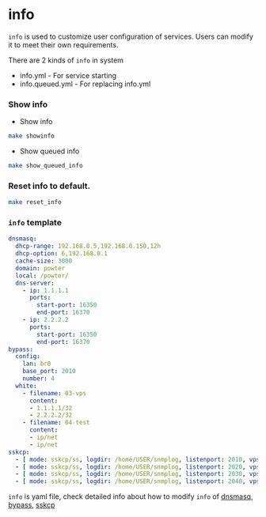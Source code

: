 # info

`info` is used to customize user configuration of services. Users can modify it to meet their own requirements. 

There are 2 kinds of `info` in system
* info.yml - For service starting 
* info.queued.yml - For replacing info.yml

### Show info
* Show info 
```bash
make showinfo
```

* Show queued info
```bash
make show_queued_info
```

### Reset info to default.

```bash
make reset_info
```


### `info` template 
```yml
dnsmasq: 
  dhcp-range: 192.168.0.5,192.168.0.150,12h
  dhcp-option: 6,192.168.0.1
  cache-size: 3000
  domain: powter
  local: /powter/
  dns-server:
    - ip: 1.1.1.1
      ports:
        start-port: 16350
        end-port: 16370
    - ip: 2.2.2.2
      ports:
        start-port: 16350
        end-port: 16370
bypass:
  config:
    lan: br0
    base_port: 2010
    number: 4  
  white:
    - filename: 03-vps
      content:
      - 1.1.1.1/32
      - 2.2.2.2/32
    - filename: 04-test
      content:
      - ip/net
      - ip/net
sskcp:
  - [ mode: sskcp/ss, logdir: /home/USER/snmplog, listenport: 2010, vpsip: 1.1.1.1 , vpsport: 4201 ,key: test] 
  - [ mode: sskcp/ss, logdir: /home/USER/snmplog, listenport: 2020, vpsip: 1.1.1.1, vpsport: 4202 ,key: test] 
  - [ mode: sskcp/ss, logdir: /home/USER/snmplog, listenport: 2030, vpsip: 2.2.2.2, vpsport: 4201, key: test] 
  - [ mode: sskcp/ss, logdir: /home/USER/snmplog, listenport: 2040, vpsip: 2.2.2.2, vpsport: 4202, key: test] 
```
`info` is yaml file, check detailed info about how to modify `info` of [dnsmasq](https://elespejo.github.io/dnsmasq/usage/GENCONF.html), [bypass](https://elespejo.github.io/bypass/usage/GENCONF.html), [sskcp](https://elespejo.github.io/sskcp/usage/GENCONF.html) 
